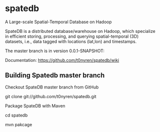 spatedb
=======

A Large-scale Spatial-Temporal Database on Hadoop

SpateDB is a distributed database/warehouse on Hadoop, which specialize in efficient storing, processing, and querying spatial-temporal (3D) datasets, i.e., data tagged with locations (lat,lon) and timestamps.

The master branch is in version 0.0.1-SNAPSHOT:

Documentation: https://github.com/t0nyren/spatedb/wiki

## Building Spatedb master branch

Checkout SpateDB master branch from GitHub

  git clone git://github.com/t0nyren/spatedb.git
  
Package SpateDB with Maven

  cd spatedb
  
  mvn pakcage
  

